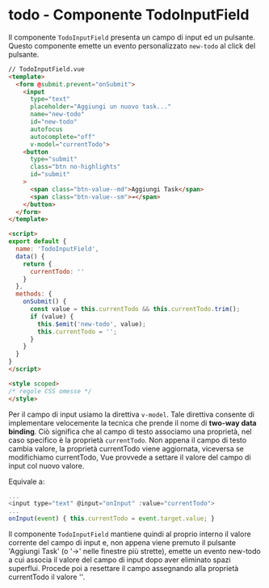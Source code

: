 # todo - Componente TodoInputField

Il componente `TodoInputField` presenta un campo di input ed un pulsante. Questo componente emette un evento personalizzato `new-todo` al click del pulsante.

```html
// TodoInputField.vue
<template>
  <form @submit.prevent="onSubmit">
    <input 
      type="text"
      placeholder="Aggiungi un nuovo task..."
      name="new-todo" 
      id="new-todo"
      autofocus
      autocomplete="off"
      v-model="currentTodo">
    <button 
      type="submit"
      class="btn no-highlights"
      id="submit"
    >
      <span class="btn-value--md">Aggiungi Task</span>
      <span class="btn-value--sm">➔</span>
    </button>
  </form>
</template>

<script>
export default {
  name: 'TodoInputField',
  data() {
    return {
      currentTodo: ''
    }
  },
  methods: {
    onSubmit() {
      const value = this.currentTodo && this.currentTodo.trim();
      if (value) {
        this.$emit('new-todo', value);
        this.currentTodo = '';
      }
    }
  }
}
</script>

<style scoped>
/* regole CSS omesse */
</style>
```

Per il campo di input usiamo la direttiva `v-model`. Tale direttiva consente di implementare velocemente la tecnica che prende il nome di **two-way data binding**. Ciò significa che al campo di testo associamo una proprietà, nel caso specifico è la proprietà `currentTodo`. Non appena il campo di testo cambia valore, la proprietà currentTodo viene aggiornata, viceversa se modifichiamo currentTodo, Vue provvede a settare il valore del campo di input col nuovo valore.

Equivale a:

```javascript
...
<input type="text" @input="onInput" :value="currentTodo">
...
onInput(event) { this.currentTodo = event.target.value; }
```

Il componente `TodoInputField` mantiene quindi al proprio interno il valore corrente del campo di input e, non appena viene premuto il pulsante 'Aggiungi Task' (o '->' nelle finestre più strette), emette un evento new-todo a cui associa il valore del campo di input dopo aver eliminato spazi superflui. Procede poi a resettare il campo assegnando alla proprietà currentTodo il valore ''.